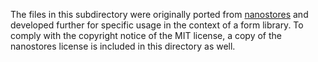 The files in this subdirectory were originally ported from [nanostores](https://github.com/nanostores/nanostores) and developed further for specific usage in the context of a form library. To comply with the copyright notice of the MIT license, a copy of the nanostores license is included in this directory as well.
